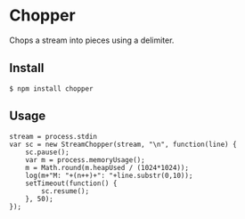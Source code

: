 

# Chopper

Chops a stream into pieces using a delimiter.


## Install

	$ npm install chopper


## Usage

	stream = process.stdin
	var sc = new StreamChopper(stream, "\n", function(line) {
		sc.pause();
		var m = process.memoryUsage();
		m = Math.round(m.heapUsed / (1024*1024));
		log(m+"M: "+(n++)+": "+line.substr(0,10));
		setTimeout(function() {
			sc.resume();
		}, 50);
	});

